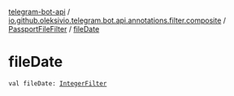 [telegram-bot-api](../../index.md) / [io.github.oleksivio.telegram.bot.api.annotations.filter.composite](../index.md) / [PassportFileFilter](index.md) / [fileDate](./file-date.md)

# fileDate

`val fileDate: `[`IntegerFilter`](../../io.github.oleksivio.telegram.bot.api.annotations.filter.primitive/-integer-filter/index.md)